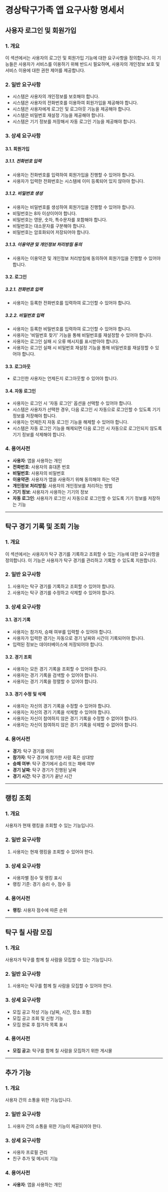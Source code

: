 # 경상탁구가족 앱 요구사항 명세서

## 사용자 로그인 및 회원가입

### 1. 개요

이 섹션에서는 사용자의 로그인 및 회원가입 기능에 대한 요구사항을 정의합니다. 이 기능들은 사용자가 서비스를 이용하기 위해 반드시 필요하며, 사용자의 개인정보 보호 및 서비스 이용에 대한 권한 제어를 제공합니다.

### 2. 일반 요구사항

* 시스템은 사용자의 개인정보를 보호해야 합니다.
* 시스템은 사용자의 전화번호를 이용하여 회원가입을 제공해야 합니다.
* 시스템은 사용자에게 로그인 및 로그아웃 기능을 제공해야 합니다.
* 시스템은 비밀번호 재설정 기능을 제공해야 합니다.
* 시스템은 기기 정보를 저장해서 자동 로그인 기능을 제공해야 합니다.

### 3. 상세 요구사항

#### 3.1. 회원가입

##### 3.1.1. 전화번호 입력

* 사용자는 전화번호를 입력하여 회원가입을 진행할 수 있어야 합니다.
* 사용자가 입력한 전화번호는 시스템에 이미 등록되어 있지 않아야 합니다.

##### 3.1.2. 비밀번호 생성

* 사용자는 비밀번호를 생성하여 회원가입을 진행할 수 있어야 합니다.
* 비밀번호는 8자 이상이어야 합니다.
* 비밀번호는 영문, 숫자, 특수문자를 포함해야 합니다.
* 비밀번호는 대소문자를 구분해야 합니다.
* 비밀번호는 암호화되어 저장되어야 합니다.

##### 3.1.3. 이용약관 및 개인정보 처리방침 동의

* 사용자는 이용약관 및 개인정보 처리방침에 동의하여 회원가입을 진행할 수 있어야 합니다.

#### 3.2. 로그인

##### 3.2.1. 전화번호 입력

* 사용자는 등록한 전화번호를 입력하여 로그인할 수 있어야 합니다.

##### 3.2.2. 비밀번호 입력

* 사용자는 등록한 비밀번호를 입력하여 로그인할 수 있어야 합니다.
* 사용자는 '비밀번호 찾기' 기능을 통해 비밀번호를 재설정할 수 있어야 합니다.
* 사용자는 로그인 실패 시 오류 메시지를 표시받아야 합니다.
* 사용자는 로그인 실패 시 비밀번호 재설정 기능을 통해 비밀번호를 재설정할 수 있어야 합니다.

#### 3.3. 로그아웃

* 로그인한 사용자는 언제든지 로그아웃할 수 있어야 합니다.

#### 3.4. 자동 로그인

* 사용자는 로그인 시 '자동 로그인' 옵션을 선택할 수 있어야 합니다.
* 시스템은 사용자가 선택한 경우, 다음 로그인 시 자동으로 로그인할 수 있도록 기기 정보를 저장해야 합니다.
* 사용자는 언제든지 자동 로그인 기능을 해제할 수 있어야 합니다.
* 시스템은 자동 로그인 기능을 해제되면 다음 로그인 시 자동으로 로그인되지 않도록 기기 정보를 삭제해야 합니다.

### 4. 용어사전

- **사용자**: 앱을 사용하는 개인
- **전화번호**: 사용자의 휴대폰 번호
- **비밀번호**: 사용자의 비밀번호
- **이용약관**: 사용자가 앱을 사용하기 위해 동의해야 하는 약관
- **개인정보 처리방침**: 사용자의 개인정보를 처리하는 방법
- **기기 정보**: 사용자가 사용하는 기기의 정보
- **자동 로그인**: 사용자가 로그인 시 자동으로 로그인할 수 있도록 기기 정보를 저장하는 기능

---

## 탁구 경기 기록 및 조회 기능

### 1. 개요

이 섹션에서는 사용자가 탁구 경기를 기록하고 조회할 수 있는 기능에 대한 요구사항을 정의합니다. 이 기능은 사용자가 탁구 경기를 관리하고 기록할 수 있도록 지원합니다.

### 2. 일반 요구사항

1. 사용자는 탁구 경기를 기록하고 조회할 수 있어야 합니다.
2. 사용자는 탁구 경기를 수정하고 삭제할 수 있어야 합니다.

### 3. 상세 요구사항

#### 3.1. 경기 기록

* 사용자는 참가자, 승패 여부를 입력할 수 있어야 합니다.
* 사용자가 입력한 경기는 자동으로 경기 날짜와 시간이 기록되어야 합니다.
* 입력된 정보는 데이터베이스에 저장되어야 합니다.

#### 3.2. 경기 조회

* 사용자는 모든 경기 기록을 조회할 수 있어야 합니다.
* 사용자는 경기 기록을 검색할 수 있어야 합니다.
* 사용자는 경기 기록을 정렬할 수 있어야 합니다.

#### 3.3. 경기 수정 및 삭제

* 사용자는 자신의 경기 기록을 수정할 수 있어야 합니다.
* 사용자는 자신의 경기 기록을 삭제할 수 있어야 합니다.
* 사용자는 자신이 참여하지 않은 경기 기록을 수정할 수 없어야 합니다.
* 사용자는 자신이 참여하지 않은 경기 기록을 삭제할 수 없어야 합니다.

### 4. 용어사전

- **경기**: 탁구 경기를 의미
- **참가자**: 탁구 경기에 참가한 사람 혹은 상대방
- **승패 여부**: 탁구 경기에서 승리 또는 패배 여부
- **경기 날짜**: 탁구 경기가 진행된 날짜
- **경기 시간**: 탁구 경기가 끝난 시간

---

## 랭킹 조회

### 1. 개요

사용자가 현재 랭킹을 조회할 수 있는 기능입니다.

### 2. 일반 요구사항

1. 사용자는 현재 랭킹을 조회할 수 있어야 한다.

### 3. 상세 요구사항

- 사용자별 점수 및 랭킹 표시
- 랭킹 기준: 경기 승리 수, 점수 등

### 4. 용어사전

- **랭킹**: 사용자 점수에 따른 순위

---

## 탁구 칠 사람 모집

### 1. 개요

사용자가 탁구를 함께 칠 사람을 모집할 수 있는 기능입니다.

### 2. 일반 요구사항

1. 사용자는 탁구를 함께 칠 사람을 모집할 수 있어야 한다.

### 3. 상세 요구사항

- 모집 공고 작성 기능 (날짜, 시간, 장소 포함)
- 모집 공고 조회 및 신청 기능
- 모집 완료 후 참가자 목록 표시

### 4. 용어사전

- **모집 공고**: 탁구를 함께 칠 사람을 모집하기 위한 게시물

---

## 추가 기능

### 1. 개요

사용자 간의 소통을 위한 기능입니다.

### 2. 일반 요구사항

1. 사용자 간의 소통을 위한 기능이 제공되어야 한다.

### 3. 상세 요구사항

- 사용자 프로필 관리
- 친구 추가 및 메시지 기능

### 4. 용어사전

- **사용자**: 앱을 사용하는 개인
